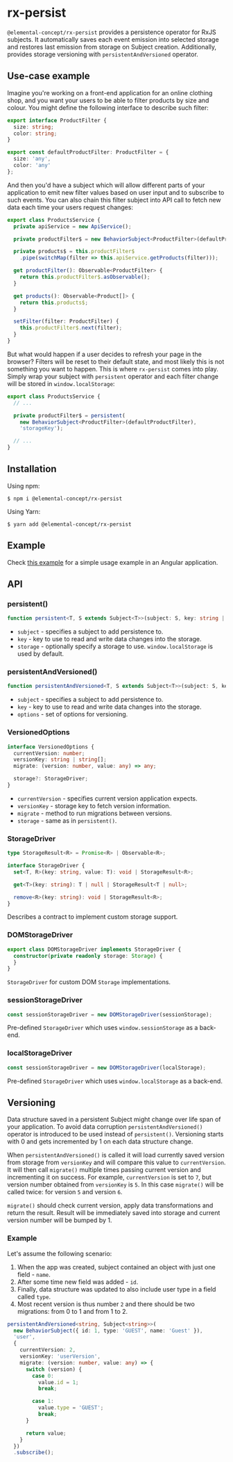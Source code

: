 # rx-persist

`@elemental-concept/rx-persist` provides a persistence operator for RxJS subjects. It automatically saves each event
emission into selected storage and restores last emission from storage on Subject creation. Additionally, provides
storage versioning with `persistentAndVersioned` operator.

## Use-case example

Imagine you're working on a front-end application for an online clothing shop, and you want your users to be able to
filter products by size and colour. You might define the following interface to describe such filter:

```typescript
export interface ProductFilter {
  size: string;
  color: string;
}

export const defaultProductFilter: ProductFilter = {
  size: 'any',
  color: 'any'
};
```

And then you'd have a subject which will allow different parts of your application to emit new filter values based on
user input and to subscribe to such events. You can also chain this filter subject into API call to fetch new data each
time your users request changes:

```typescript
export class ProductsService {
  private apiService = new ApiService();

  private productFilter$ = new BehaviorSubject<ProductFilter>(defaultProductFilter);

  private products$ = this.productFilter$
    .pipe(switchMap(filter => this.apiService.getProducts(filter)));

  get productFilter(): Observable<ProductFilter> {
    return this.productFilter$.asObservable();
  }

  get products(): Observable<Product[]> {
    return this.products$;
  }

  setFilter(filter: ProductFilter) {
    this.productFilter$.next(filter);
  }
}
```

But what would happen if a user decides to refresh your page in the browser? Filters will be reset to their default
state, and most likely this is not something you want to happen. This is where `rx-persist` comes into play. Simply wrap
your subject with `persistent` operator and each filter change will be stored in `window.localStorage`:

```typescript
export class ProductsService {
  // ...

  private productFilter$ = persistent(
    new BehaviorSubject<ProductFilter>(defaultProductFilter),
    'storageKey');

  // ...
}
```

## Installation

Using npm:

```shell
$ npm i @elemental-concept/rx-persist
```

Using Yarn:

```shell
$ yarn add @elemental-concept/rx-persist
```

## Example

Check [this example](https://github.com/elementalconcept/rx-persist/src/app) for a simple usage
example in an Angular application.

## API

### persistent()

```typescript
function persistent<T, S extends Subject<T>>(subject: S, key: string | string[], storage: StorageDriver = localStorageDriver): S;
```

* `subject` - specifies a subject to add persistence to.
* `key` - key to use to read and write data changes into the storage.
* `storage` - optionally specify a storage to use. `window.localStorage` is used by default.

### persistentAndVersioned()

```typescript
function persistentAndVersioned<T, S extends Subject<T>>(subject: S, key: string | string[], options: VersionedOptions): S;
```

* `subject` - specifies a subject to add persistence to.
* `key` - key to use to read and write data changes into the storage.
* `options` - set of options for versioning.

### VersionedOptions

```typescript
interface VersionedOptions {
  currentVersion: number;
  versionKey: string | string[];
  migrate: (version: number, value: any) => any;

  storage?: StorageDriver;
}
```

* `currentVersion` - specifies current version application expects.
* `versionKey` - storage key to fetch version information.
* `migrate` - method to run migrations between versions.
* `storage` - same as in `persistent()`.

### StorageDriver

```typescript
type StorageResult<R> = Promise<R> | Observable<R>;

interface StorageDriver {
  set<T, R>(key: string, value: T): void | StorageResult<R>;

  get<T>(key: string): T | null | StorageResult<T | null>;

  remove<R>(key: string): void | StorageResult<R>;
}
```

Describes a contract to implement custom storage support.

### DOMStorageDriver

```typescript
export class DOMStorageDriver implements StorageDriver {
  constructor(private readonly storage: Storage) {
  }
}
```

`StorageDriver` for custom DOM `Storage` implementations.

### sessionStorageDriver

```typescript
const sessionStorageDriver = new DOMStorageDriver(sessionStorage);
```

Pre-defined `StorageDriver` which uses `window.sessionStorage` as a back-end.

### localStorageDriver

```typescript
const sessionStorageDriver = new DOMStorageDriver(localStorage);
```

Pre-defined `StorageDriver` which uses `window.localStorage` as a back-end.

## Versioning

Data structure saved in a persistent Subject might change over life span of your application. To avoid data corruption
`persistentAndVersioned()` operator is introduced to be used instead of `persistent()`. Versioning starts with 0 and
gets incremented by 1 on each data structure change.

When `persistentAndVersioned()` is called it will load currently saved version from storage from `versionKey` and will
compare this value to `currentVersion`. It will then call `migrate()` multiple times passing current version and
incrementing it on success. For example, `currentVersion` is set to `7`, but version number obtained from `versionKey`
is `5`. In this case `migrate()` will be called twice: for version `5` and version `6`.

`migrate()` should check current version, apply data transformations and return the result. Result will be immediately
saved into storage and current version number will be bumped by 1.

### Example

Let's assume the following scenario:

1. When the app was created, subject contained an object with just one field - `name`.
2. After some time new field was added - `id`.
3. Finally, data structure was updated to also include user type in a field called `type`.
4. Most recent version is thus number `2` and there should be two migrations: from 0 to 1 and from 1 to 2.

```typescript
persistentAndVersioned<string, Subject<string>>(
  new BehaviorSubject({ id: 1, type: 'GUEST', name: 'Guest' }),
  'user',
  {
    currentVersion: 2,
    versionKey: 'userVersion',
    migrate: (version: number, value: any) => {
      switch (version) {
        case 0:
          value.id = 1;
          break;

        case 1:
          value.type = 'GUEST';
          break;
      }

      return value;
    }
  })
  .subscribe();
```
